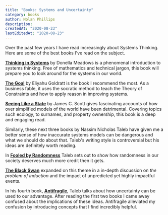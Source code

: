 ```yaml
---
title: "Books: Systems and Uncertainty"
category: books
author: Nolan Phillips
description:
createdAt: "2020-08-23"
lastEditedAt: "2020-08-23"
---
```


Over the past few years I have read increasingly about Systems Thinking. Here are some of the best books I've read on the subject.

**[Thinking in Systems](https://www.amazon.com/gp/product/1603580557/ref=as_li_tl?ie=UTF8&tag=ncphi-20&camp=1789&creative=9325&linkCode=as2&creativeASIN=1603580557&linkId=aab051f0d29a584576b267755960ea31)** by Donella Meadows is a phenomenal introduction to systems thinking. Free of mathematics and technical jargon, this book will prepare you to look around for the systems in our world.

**[The Goal](https://www.amazon.com/gp/product/0884271951/ref=as_li_tl?ie=UTF8&tag=ncphi-20&camp=1789&creative=9325&linkCode=as2&creativeASIN=0884271951&linkId=3975b9658142437e1791b41ff7efabde)** by Eliyahu Goldratt is the book I recommend the most. As a business fable, it uses the socratic method to teach the Theory of Constraints and how to apply reason in improving systems.

**[Seeing Like a State](https://www.amazon.com/gp/product/0300078153/ref=as_li_tl?ie=UTF8&tag=ncphi-20&camp=1789&creative=9325&linkCode=as2&creativeASIN=0300078153&linkId=d3004d5bb588d14d867de3a007e73d43)** by James C. Scott gives fascinating accounts of how over simplified models of the world have been detrimental. Covering topics such ecology, to surnames, and property ownership, this book is a deep and engaging read.

Similarly, these next three books by Nassim Nicholas Taleb have given me a better sense of how inaccurate systems models can be dangerous and what we should do about that. Taleb's writing style is controversial but his ideas are definitely worth reading.

In **[Fooled by Randomness](https://www.amazon.com/gp/product/0812975219/ref=as_li_tl?ie=UTF8&tag=ncphi-20&camp=1789&creative=9325&linkCode=as2&creativeASIN=0812975219&linkId=ce844e59120583993a5f565330037337)** Taleb sets out to show how randomness in our society deserves much more credit then it gets.

**[The Black Swan](https://www.amazon.com/gp/product/081297381X/ref=as_li_tl?ie=UTF8&tag=ncphi-20&camp=1789&creative=9325&linkCode=as2&creativeASIN=081297381X&linkId=a3166330518afa7c7e99d55840ce9246)** expanded on this theme in a in-depth discussion on _the problem of induction_ and the impact of unpredicted yet highly impactful events.

In his fourth book, **[Antifragile](https://www.amazon.com/gp/product/0812979680/ref=as_li_tl?ie=UTF8&tag=ncphi-20&camp=1789&creative=9325&linkCode=as2&creativeASIN=0812979680&linkId=a76ec6e2d7fd648c60f4c986e700e8f4)**, Taleb talks about how uncertainty can be used to our advantage. After reading the first two books I came away confused about the implications of these ideas. Antifragile alleviated my confusion by introducing concepts that I find incredibly helpful.
